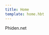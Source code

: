 ```yaml
---
title: Home
template: home.hbt
---
```


<logo>Phiden.net</logo> <!--not even sure this is valid html5-->
